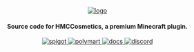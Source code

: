 <p align="center">
    <a href="https://www.spigotmc.org/resources/100107/">
        <img alt="logo" src="https://www.spigotmc.org/data/resource_icons/100/100107.jpg?1645162659"/>
    </a>
</p>

<h4 align="center">Source code for HMCCosmetics, a premium Minecraft plugin.</h4>

<p align="center">
    <a href="https://www.spigotmc.org/resources/100107/">
        <img alt="spigot" src="https://img.shields.io/badge/SPIGOT-HMCCosmetics-yellow?style=for-the-badge"/>
    </a>
    <a href="https://polymart.org/resource/1879">
        <img alt="polymart" src="https://img.shields.io/badge/POLYMART-HMCCosmetics-brightgreen?style=for-the-badge"/>
    </a>
    <a href="https://docs.hibiscusmc.com/">
        <img alt="docs" src="https://img.shields.io/badge/Documentation-brightgreen?style=for-the-badge"/>
    </a>
    <a href="https://discord.gg/pcm8kWrdNt">
        <img alt="discord" src="https://img.shields.io/badge/Discord Support-blue?style=for-the-badge"/>
    </a>
</p> 

